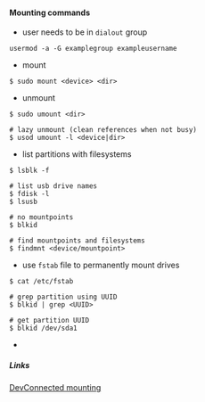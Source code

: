 #### Mounting commands

* user needs to be in `dialout` group
```
usermod -a -G examplegroup exampleusername
```

* mount
```
$ sudo mount <device> <dir>
```

* unmount
```
$ sudo umount <dir>

# lazy unmount (clean references when not busy)
$ usod umount -l <device|dir>
```

* list partitions with filesystems
```
$ lsblk -f

# list usb drive names
$ fdisk -l
$ lsusb

# no mountpoints
$ blkid 

# find mountpoints and filesystems
$ findmnt <device/mountpoint> 
```

* use `fstab` file to permanently mount drives
```
$ cat /etc/fstab

# grep partition using UUID
$ blkid | grep <UUID>

# get partition UUID
$ blkid /dev/sda1
```
*

##### Links
[DevConnected mounting](https://devconnected.com/how-to-mount-and-unmount-drives-on-linux/)